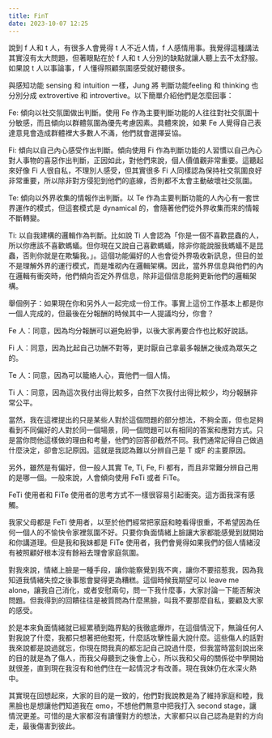 ```yaml
---
title: FinT
date: 2023-10-07 12:25
---
```

說到 f 人和 t 人，有很多人會覺得 t 人不近人情，f 人感情用事。我覺得這種講法其實沒有太大問題，但著眼點在於 f 人和 t 人分別的缺點就讓人聽上去不太舒服。如果說 t 人以事論事，f 人懂得照顧氛圍感受就好聽很多。

與感知功能 sensing 和 intuition 一樣，Jung 將 判斷功能feeling 和 thinking 也分別分成 extrovertive 和 introvertive。以下簡單介紹他們是怎麼回事：

Fe: 傾向以社交氛圍做出判斷。使用 Fe 作為主要判斷功能的人往往對社交氛圍十分敏感，而且傾向以群體氛圍為優先考慮因素。具體來說，如果 Fe 人覺得自己表達意見會造成群體裡大多數人不滿，他們就會選擇妥協。

Fi: 傾向以自己內心感受作出判斷。傾向使用 Fi 作為判斷功能的人習慣以自己內心對人事物的喜惡作出判斷，正因如此，對他們來說，個人價值觀非常重要。這聽起來好像 Fi 人很自私，不理別人感受，但其實很多 Fi 人同樣認為保持社交氛圍良好非常重要，所以除非對方侵犯到他們的底線，否則都不太會主動破壞社交氛圍。

Te: 傾向以外界收集的情報作出判斷。以 Te 作為主要判斷功能的人內心有一套世界運作的模式，但這套模式是 dynamical 的，會隨著他們從外界收集而來的情報不斷轉變。

Ti: 以自我建構的邏輯作為判斷。比如說 Ti 人會認為「你是一個不喜歡昆蟲的人，所以你應該不喜歡螞蟻。但你現在又說自己喜歡螞蟻，除非你能說服我螞蟻不是昆蟲，否則你就是在欺騙我。」。這個功能偏好的人也會從外界吸收新訊息，但目的並不是理解外界的運行模式，而是堆砌內在邏輯架構。因此，當外界信息與他們的內在邏輯有衝突時，他們傾向否定外界信息，除非這個信息能夠更新他們的邏輯架構。

舉個例子：如果現在你和另外人一起完成一份工作。事實上這份工作基本上都是你一個人完成的，但最後在分報酬的時候其中一人提議均分，你會？

Fe 人：同意，因為均分報酬可以避免紛爭，以後大家再要合作也比較好說話。

Fi 人：同意，因為比起自己功酬不對等，更討厭自己拿最多報酬之後成為眾矢之的。

Te 人：同意，因為可以籠絡人心，賣他們一個人情。

Ti 人：同意，因為這次我付出得比較多，自然下次我付出得比較少，均分報酬非常公平。

當然，我在這裡提出的只是某些人對於這個問題的部分想法，不夠全面，但也足夠看到不同偏好的人對於同一個場景，同一個問題可以有相同的答案和應對方式。只是當你問他這樣做的理由和考量，他們的回答卻截然不同。我們通常記得自己做過什麼決定，卻會忘記原因。這就是我認為難以分辨自己是 T 或F 的主要原因。

另外，雖然是有偏好，但一般人其實 Te, Ti, Fe, Fi 都有，而且非常難分辨自己用的是哪一個。一般來說，人會傾向使用 FeTi 或者 FiTe。

FeTi 使用者和 FiTe 使用者的思考方式不一樣很容易引起衝突。這方面我深有感觸。

我家父母都是 FeTi 使用者，以至於他們經常把家庭和睦看得很重，不希望因為任何一個人的不愉快令家裡氛圍不好。只要你負面情緒上臉讓大家都能感覺到就開始和你講道理。但是我和我妹都是 FiTe 使用者，我們會覺得如果我們的個人情緒沒有被照顧好根本沒有餘裕去理會家庭氛圍。

對我來說，情緒上臉是一種手段，讓你能察覺到我不爽，讓你不要招惹我，因為我知道我情緒失控之後事態會變得更為糟糕。這個時候我期望可以 leave me alone，讓我自己消化，或者安慰兩句，問一下我什麼事，大家討論一下能否解決問題。但我得到的回饋往往是被質問為什麼黑臉，叫我不要那麼自私，要顧及大家的感受。

於是本來負面情緒就已經累積到臨界點的我徹底爆炸，在這個情況下，無論任何人對我說了什麼，我都只想著把他懟死，什麼話攻擊性最大說什麼。這些傷人的話對我來說都是說過就忘，你現在問我真的都忘記自己說過什麼，但我當時當刻說出來的目的就是為了傷人，而我父母聽到之後會上心，所以我和父母的關係從中學開始就很差，直到現在我沒有和他們住在一起情況才有改善。現在我妹仍在水深火熱中。

其實現在回想起來，大家的目的是一致的，他們對我說教是為了維持家庭和睦，我黑臉也是想讓他們知道我在 emo，不想他們無意中把我打入 second stage，讓情況更差。可惜的是大家都沒有讀懂對方的想法，大家都只以自己認為是對的方向走，最後傷害到彼此。